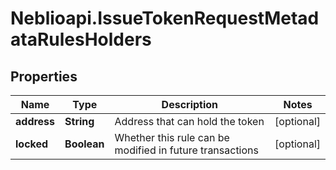 # Neblioapi.IssueTokenRequestMetadataRulesHolders

## Properties
Name | Type | Description | Notes
------------ | ------------- | ------------- | -------------
**address** | **String** | Address that can hold the token | [optional] 
**locked** | **Boolean** | Whether this rule can be modified in future transactions | [optional] 


